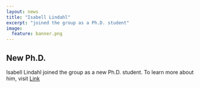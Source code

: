 ```yaml
---
layout: news
title: "Isabell Lindahl"  
excerpt: "joined the group as a Ph.D. student" 
image:
  feature: banner.png
---
```


## New Ph.D.

Isabell Lindahl joined the group as a new Ph.D. student. To learn more about him, visit [Link](/people/isabell_lindahl)

